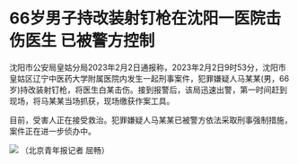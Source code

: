 # 66岁男子持改装射钉枪在沈阳一医院击伤医生 已被警方控制

沈阳市公安局皇姑分局2023年2月2日通报称，2023年2月2日9时53分，沈阳市皇姑区辽宁中医药大学附属医院内发生一起刑事案件，犯罪嫌疑人马某某(男，66岁)持改装射钉枪，将医生白某击伤。接到报警后，该局迅速出警，第一时间赶到现场，将马某某当场抓获，现场缴获作案工具。

目前，受害人正在接受救治。犯罪嫌疑人马某某已被警方依法采取刑事强制措施，案件正在进一步侦办中。

![](https://inews.gtimg.com/newsapp_bt/0/15640526687/1000)
（北京青年报记者 屈畅）


